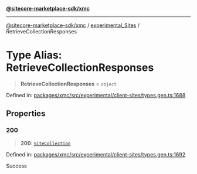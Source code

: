 [**@sitecore-marketplace-sdk/xmc**](../../../../README.md)

***

[@sitecore-marketplace-sdk/xmc](../../../../README.md) / [experimental\_Sites](../README.md) / RetrieveCollectionResponses

# Type Alias: RetrieveCollectionResponses

> **RetrieveCollectionResponses** = `object`

Defined in: [packages/xmc/src/experimental/client-sites/types.gen.ts:1688](https://github.com/Sitecore/marketplace-sdk/blob/main/packages/xmc/src/experimental/client-sites/types.gen.ts#L1688)

## Properties

### 200

> **200**: [`SiteCollection`](SiteCollection.md)

Defined in: [packages/xmc/src/experimental/client-sites/types.gen.ts:1692](https://github.com/Sitecore/marketplace-sdk/blob/main/packages/xmc/src/experimental/client-sites/types.gen.ts#L1692)

Success
